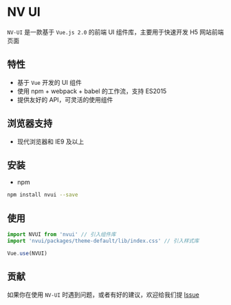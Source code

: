 # NV UI

`NV-UI` 是一款基于 `Vue.js 2.0` 的前端 UI 组件库，主要用于快速开发 H5 网站前端页面


## 特性

- 基于 `Vue` 开发的 UI 组件
- 使用 npm + webpack + babel 的工作流，支持 ES2015
- 提供友好的 API，可灵活的使用组件

## 浏览器支持

- 现代浏览器和 IE9 及以上

## 安装

- npm 

```bash
npm install nvui --save
```

## 使用

```js
import NVUI from 'nvui' // 引入组件库
import 'nvui/packages/theme-default/lib/index.css' // 引入样式库

Vue.use(NVUI)
```

## 贡献

如果你在使用 `NV-UI` 时遇到问题，或者有好的建议，欢迎给我们提 [Issue](https://github.com/zj0715zh/nvui/issues)

